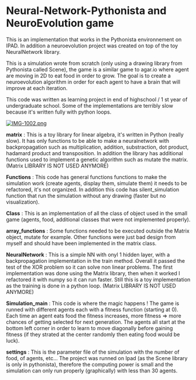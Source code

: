 # Neural-Network-Pythonista and NeuroEvolution game
This is an implementation that works in the Pythonista environnement on IPAD. In addition a neuroevolution project was created on top of the toy NeuralNetwork library.

This is a simulation wrote from scratch (only using a drawing library from Pythonista called Scene), the game is a similar game to agar.io where agent are moving in 2D to eat food in order to grow. The goal is to create a neuroevolution algorithm in order for each agent to have a brain that will improve at each iteration.

This code was written as learning project in end of highschool / 1 st year of undergraduate school. Some of the implementations are terribly slow because it's written fully with python loops.

[![IMG-1002.png](https://i.postimg.cc/Kcr5rhTT/IMG-1002.png)](https://postimg.cc/rzsWMbQy)

<b>matrix</b> : This is a toy library for linear algebra, it's written in Python (really slow). It has only functions to be able to make a neuralnetwork with backpropagation such as multiplication, addition, substraction, dot product, hadamard product and transposition. In addition the library has additional functions used to implement a genetic algorithm such as mutate the matrix. (Matrix LIBRARY IS NOT USED ANYMORE)

<b>Functions</b> : This code has general functions functions to make the simulation work (create agents, display them, simulate them) it needs to be refactored, it's not organized. In addition this code has silent_simulation function that run the simulation without any drawing (faster but no visualization).

<b>Class</b> : This is an implementation of all the class of object used in the small game (agents, food, additional classes that were not implemented properly).

<b>array_functions</b> : Some functions needed to be executed outside the Matrix object, mutate for example. Other functions were just bad design from myself and should have been implemented in the matrix class.

<b>NeuralNetwork</b> : This is a simple NN with onyl 1 hidden layer, with a backpropagation implementation in the train method. Overall it passed the test of the XOR problem so it can solve non linear problems. The first implementation was done using the Matrix library, then when it worked I refactored it with numpy so it can run faster. Still this is a toy implementation as the training is done in a python loop. (Matrix LIBRARY IS NOT USED ANYMORE)

<b>Simulation_main</b> : This code is where the magic happens ! The game is runned with different agents each with a fitness function (starting at 0). Each time an agent eats food the fitness increases, more fitness => more chances of getting selected for next generation. The agents all start at the bottom left corner in order to learn to move diagonally before gaining fitness (if they strated at the center randomly then eating food would be luck).
 
 
<b>settings</b> : This is the parameter file of the simulation with the number of food, of agents, etc... The project was runned on Ipad (as the Scene library is only in pythonista), therefore the computing power is small and the simulation can only run properly (graphically) with less than 30 agents. 



